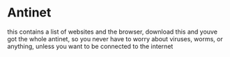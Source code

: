 # Antinet
this contains a list of websites and the browser, download this and youve got the whole antinet, so you never have to worry about viruses, worms, or anything, unless you want to be connected to the internet
